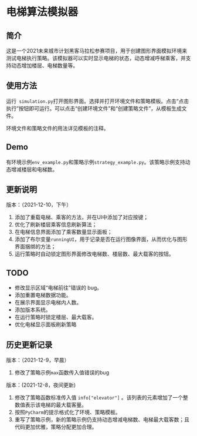 # 电梯算法模拟器

## 简介

这是一个2021未来城市计划黑客马拉松参赛项目，用于创建图形界面模拟环境来测试电梯执行策略。该模拟器可以实时显示电梯的状态，动态增减呼梯乘客，并支持动态增加楼层、电梯数量等。

## 使用方法

运行` simulation.py`打开图形界面。选择并打开环境文件和策略模板。点击“点击执行”按钮即可运行。可以点击“创建环境文件”和“创建策略文件”，从模板生成文件。

环境文件和策略文件的用法详见模板的注释。

## Demo

有环境示例`env_example.py`和策略示例`strategy_example.py`。该策略示例支持动态增减楼层和电梯数。

## 更新说明

版本：（2021-12-10，下午）

1. 添加了重载电梯、乘客的方法，并在UI中添加了对应按键；
2. 优化了刷新楼层乘客信息刷新算法；
3. 在电梯信息界面添加了乘客数量显示面板；
4. 添加了布尔变量`runningUI`，用于记录是否在运行图像界面，从而优化与图形界面捆绑的方法；
5. 运行策略时自动锁定图形界面修改电梯数、楼层数、最大载客的按钮。

## TODO

- 修改显示区域“电梯前往”错误的 bug。
- 添加重置电梯数据功能。
- 在展示界面显示电梯内人数。
- 添加版本系统。
- 在运行策略时锁定楼层、最大载客。
- 优化电梯显示面板刷新策略

## 历史更新记录

版本：（2021-12-9，早晨）

1. 修改了策略示例`max`函数传入值错误的bug

版本：(2021-12-8，夜间更新)

1. 修改了策略函数标准传入值 `info["elevator"]` 。该列表的元素增加了一个整数值表示该电梯的最大载客量。
2. 按照`PyCharm`的提示格式化了环境、策略模板。
3. 重写了策略示例，新的策略示例仍支持动态增减电梯数、电梯最大载客数；且代码更加优雅，策略分配更加合理。
